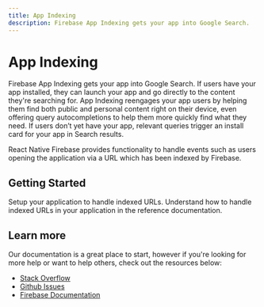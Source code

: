 ```yaml
---
title: App Indexing
description: Firebase App Indexing gets your app into Google Search.
---
```


# App Indexing

Firebase App Indexing gets your app into Google Search. If users have your app installed, they can launch your app and
go directly to the content they're searching for. App Indexing reengages your app users by helping them find both public
and personal content right on their device, even offering query autocompletions to help them more quickly find what they
need. If users don’t yet have your app, relevant queries trigger an install card for your app in Search results.

React Native Firebase provides functionality to handle events such as users opening the application via a URL which
has been indexed by Firebase.

<Youtube id="C35OSHlTNwA" />

## Getting Started

<Grid>
	<Block
		icon="build"
		color="#ffc107"
		title="Quick Start"
		to="/quick-start"
	>
    Setup your application to handle indexed URLs.
	</Block>
  <Block
		icon="layers"
		color="#03A9F4"
		title="Reference"
		to="/reference"
	>
    Understand how to handle indexed URLs in your application in the reference documentation.
	</Block>
</Grid>

## Learn more

Our documentation is a great place to start, however if you're looking for more help or want to help others,
check out the resources below:

- [Stack Overflow](https://stackoverflow.com/questions/tagged/react-native-firebase-indexing)
- [Github Issues](https://github.com/invertase/react-native-firebase/issues?utf8=%E2%9C%93&q=is%3Aissue+sort%3Aupdated-desc+label%3Aindexing+)
- [Firebase Documentation](https://firebase.google.com/docs/firestore?utm_source=invertase&utm_medium=react-native-firebase&utm_campaign=indexing)
